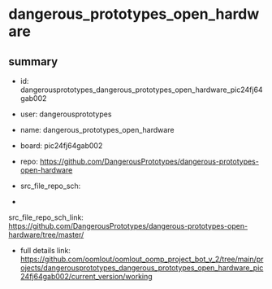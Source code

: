 # dangerous_prototypes_open_hardware
 
## summary 
* id: dangerousprototypes_dangerous_prototypes_open_hardware_pic24fj64gab002
* user: dangerousprototypes
* name: dangerous_prototypes_open_hardware
* board: pic24fj64gab002
* repo: https://github.com/DangerousPrototypes/dangerous-prototypes-open-hardware



* src_file_repo_sch: 
*
 src_file_repo_sch_link: https://github.com/DangerousPrototypes/dangerous-prototypes-open-hardware/tree/master/
* full details link: https://github.com/oomlout/oomlout_oomp_project_bot_v_2/tree/main/projects/dangerousprototypes_dangerous_prototypes_open_hardware_pic24fj64gab002/current_version/working  






